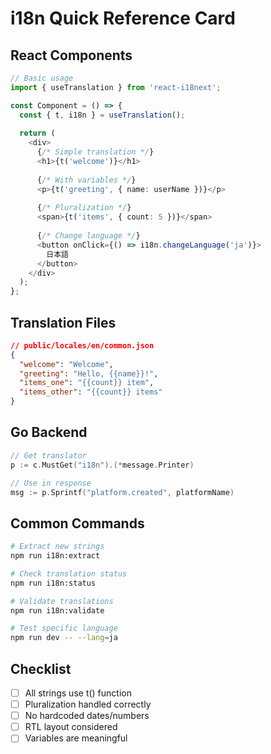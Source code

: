 # i18n Quick Reference Card

## React Components

```typescript
// Basic usage
import { useTranslation } from 'react-i18next';

const Component = () => {
  const { t, i18n } = useTranslation();
  
  return (
    <div>
      {/* Simple translation */}
      <h1>{t('welcome')}</h1>
      
      {/* With variables */}
      <p>{t('greeting', { name: userName })}</p>
      
      {/* Pluralization */}
      <span>{t('items', { count: 5 })}</span>
      
      {/* Change language */}
      <button onClick={() => i18n.changeLanguage('ja')}>
        日本語
      </button>
    </div>
  );
};
```

## Translation Files

```json
// public/locales/en/common.json
{
  "welcome": "Welcome",
  "greeting": "Hello, {{name}}!",
  "items_one": "{{count}} item",
  "items_other": "{{count}} items"
}
```

## Go Backend

```go
// Get translator
p := c.MustGet("i18n").(*message.Printer)

// Use in response
msg := p.Sprintf("platform.created", platformName)
```

## Common Commands

```bash
# Extract new strings
npm run i18n:extract

# Check translation status
npm run i18n:status

# Validate translations
npm run i18n:validate

# Test specific language
npm run dev -- --lang=ja
```

## Checklist
- [ ] All strings use t() function
- [ ] Pluralization handled correctly
- [ ] No hardcoded dates/numbers
- [ ] RTL layout considered
- [ ] Variables are meaningful